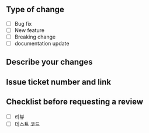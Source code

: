 ## Type of change
- [ ] Bug fix 
- [ ] New feature 
- [ ] Breaking change
- [ ] documentation update

## Describe your changes

## Issue ticket number and link

## Checklist before requesting a review
- [ ] 리뷰
- [ ] 테스트 코드
